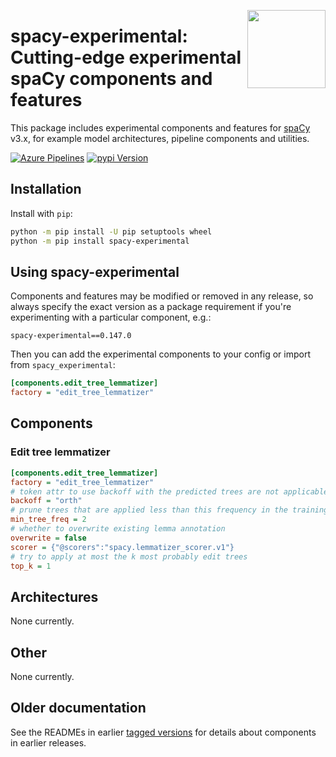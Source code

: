 <a href="https://explosion.ai"><img src="https://explosion.ai/assets/img/logo.svg" width="125" height="125" align="right" /></a>

# spacy-experimental: Cutting-edge experimental spaCy components and features

This package includes experimental components and features for
[spaCy](https://spacy.io) v3.x, for example model architectures, pipeline
components and utilities.

[![Azure Pipelines](https://img.shields.io/azure-devops/build/explosion-ai/public/21/master.svg?logo=azure-pipelines&style=flat-square&label=build)](https://dev.azure.com/explosion-ai/public/_build?definitionId=21)
[![pypi Version](https://img.shields.io/pypi/v/spacy-experimental.svg?style=flat-square&logo=pypi&logoColor=white)](https://pypi.org/project/spacy-experimental/)

## Installation

Install with `pip`:

```bash
python -m pip install -U pip setuptools wheel
python -m pip install spacy-experimental
```

## Using spacy-experimental

Components and features may be modified or removed in any release, so always
specify the exact version as a package requirement if you're experimenting with
a particular component, e.g.:

```
spacy-experimental==0.147.0
```

Then you can add the experimental components to your config or import from
`spacy_experimental`:

```ini
[components.edit_tree_lemmatizer]
factory = "edit_tree_lemmatizer"
```

## Components

### Edit tree lemmatizer

```ini
[components.edit_tree_lemmatizer]
factory = "edit_tree_lemmatizer"
# token attr to use backoff with the predicted trees are not applicable; null to leave unset
backoff = "orth"
# prune trees that are applied less than this frequency in the training data
min_tree_freq = 2
# whether to overwrite existing lemma annotation
overwrite = false
scorer = {"@scorers":"spacy.lemmatizer_scorer.v1"}
# try to apply at most the k most probably edit trees
top_k = 1
```

## Architectures

None currently.

## Other

None currently.

## Older documentation

See the READMEs in earlier [tagged
versions](https://github.com/explosion/spacy-experimental/tags) for details
about components in earlier releases.
